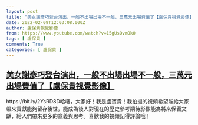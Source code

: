 ```yaml
---
layout: post
title: "美女謝彥巧登台演出，一般不出場出場不一般，三萬元出場費值了【盧保貴視覺影像】"
date: 2022-02-09T12:03:08.000Z
author: 盧保貴視覺影像
from: https://www.youtube.com/watch?v=15gUsOvmOk0
tags: [ 盧保貴 ]
comments: True
categories: [ 盧保貴 ]
---
```

<!--1644408188000-->
[美女謝彥巧登台演出，一般不出場出場不一般，三萬元出場費值了【盧保貴視覺影像】](https://www.youtube.com/watch?v=15gUsOvmOk0)
------

<div>
https://bit.ly/2YsRD8D哈嘍，大家好！我是盧寶貴！我拍攝的視頻希望能給大家帶來貢獻能夠留存後世，能成為後人對現在的歷史參考期待影像能為將來保留文獻，給人們帶來更多的意義與思考。喜歡我的視頻記得評論哦！
</div>
